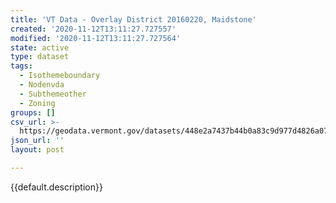 ```yaml
---
title: 'VT Data - Overlay District 20160220, Maidstone'
created: '2020-11-12T13:11:27.727557'
modified: '2020-11-12T13:11:27.727564'
state: active
type: dataset
tags:
  - Isothemeboundary
  - Nodenvda
  - Subthemeother
  - Zoning
groups: []
csv_url: >-
  https://geodata.vermont.gov/datasets/448e2a7437b44b0a83c9d977d4826a07_0.csv?outSR=%7B%22latestWkid%22%3A3857%2C%22wkid%22%3A102100%7D
json_url: ''
layout: post

---
```

{{default.description}}
